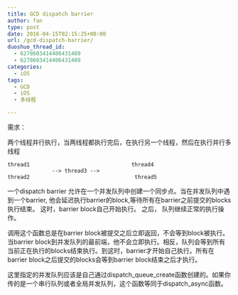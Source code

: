 ```yaml
---
title: GCD dispatch barrier
author: fan
type: post
date: 2016-04-15T02:15:25+00:00
url: /gcd-dispatch-barrier/
duoshuo_thread_id:
  - 6278603414406431489
  - 6278603414406431489
categories:
  - iOS
tags:
  - GCD
  - iOS
  - 多线程

---
```

需求：
  
两个线程并行执行，当两线程都执行完后，在执行另一个线程，然后在执行并行多线程

    thread1                                thread4
                  --> thread3 -->
    thread2                                 thread5
    

一个dispatch barrier 允许在一个并发队列中创建一个同步点。当在并发队列中遇到一个barrier, 他会延迟执行barrier的block,等待所有在barrier之前提交的blocks执行结束。 这时，barrier block自己开始执行。 之后， 队列继续正常的执行操作。
  
调用这个函数总是在barrier block被提交之后立即返回，不会等到block被执行。当barrier block到并发队列的最前端，他不会立即执行。相反，队列会等到所有当前正在执行的blocks结束执行。到这时，barrier才开始自己执行。所有在barrier block之后提交的blocks会等到barrier block结束之后才执行。
  
这里指定的并发队列应该是自己通过dispatch\_queue\_create函数创建的。如果你传的是一个串行队列或者全局并发队列，这个函数等同于dispatch_async函数。